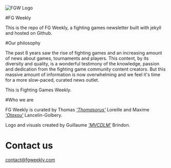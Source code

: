 ![FGW Logo](https://github.com/fgweekly/fgweekly.github.io/blob/master/images/fgw-logo.png)

#FG Weekly

This is  the repo of FG Weekly, a fighting games newsletter built with jekyll and hosted on Github.

#Our philosophy
    
The past 8 years saw the rise of fighting games and an increasing amount of news about games, tournaments and players.
This content, by its diversity and quality, is a wonderful testimony of the knowledge, passion and dedication from the fighting game community content creators.
But this massive amount of information is now overwhelming and we feel it's time for a more slow-paced, curated news outlet.

This is Fighting Games Weekly.

#Who we are

FG Weekly is curated by Thomas [*'Thomasorus'*](https://twitter.com/brownleatherguy) Loreille and Maxime [*'Otaxou'*](https://twitter.com/otaxou) Lancelin-Golbery. 

Logo and visuals created by Guillaume [*'MVCDLM'*](https://twitter.com/mvcdlm) Brindon.

# Contact us

[contact@fgweekly.com](mailto:contact@fgweekly.com)
